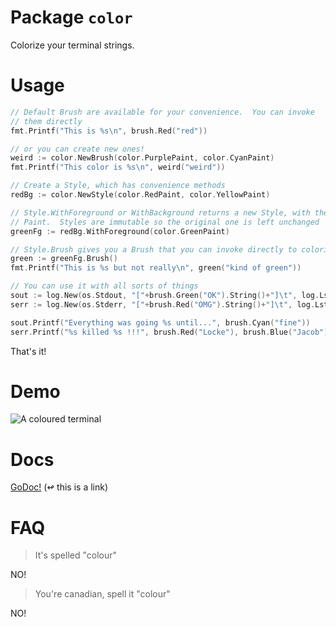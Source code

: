 # Package `color`

Colorize your terminal strings.

# Usage

```go
// Default Brush are available for your convenience.  You can invoke
// them directly
fmt.Printf("This is %s\n", brush.Red("red"))

// or you can create new ones!
weird := color.NewBrush(color.PurplePaint, color.CyanPaint)
fmt.Printf("This color is %s\n", weird("weird"))

// Create a Style, which has convenience methods
redBg := color.NewStyle(color.RedPaint, color.YellowPaint)

// Style.WithForeground or WithBackground returns a new Style, with the applied
// Paint.  Styles are immutable so the original one is left unchanged
greenFg := redBg.WithForeground(color.GreenPaint)

// Style.Brush gives you a Brush that you can invoke directly to colorize strings.
green := greenFg.Brush()
fmt.Printf("This is %s but not really\n", green("kind of green"))

// You can use it with all sorts of things
sout := log.New(os.Stdout, "["+brush.Green("OK").String()+"]\t", log.LstdFlags)
serr := log.New(os.Stderr, "["+brush.Red("OMG").String()+"]\t", log.LstdFlags)

sout.Printf("Everything was going %s until...", brush.Cyan("fine"))
serr.Printf("%s killed %s !!!", brush.Red("Locke"), brush.Blue("Jacob"))
```

That's it!

# Demo

![A coloured terminal](https://s3-us-west-2.amazonaws.com/aybabtme/color_demo.png "A fine terminal")

# Docs

[GoDoc!](http://godoc.org/github.com/aybabtme/color) (↫ this is a link)

# FAQ

> It's spelled "colour"

NO!

> You're canadian, spell it "colour"

NO!
